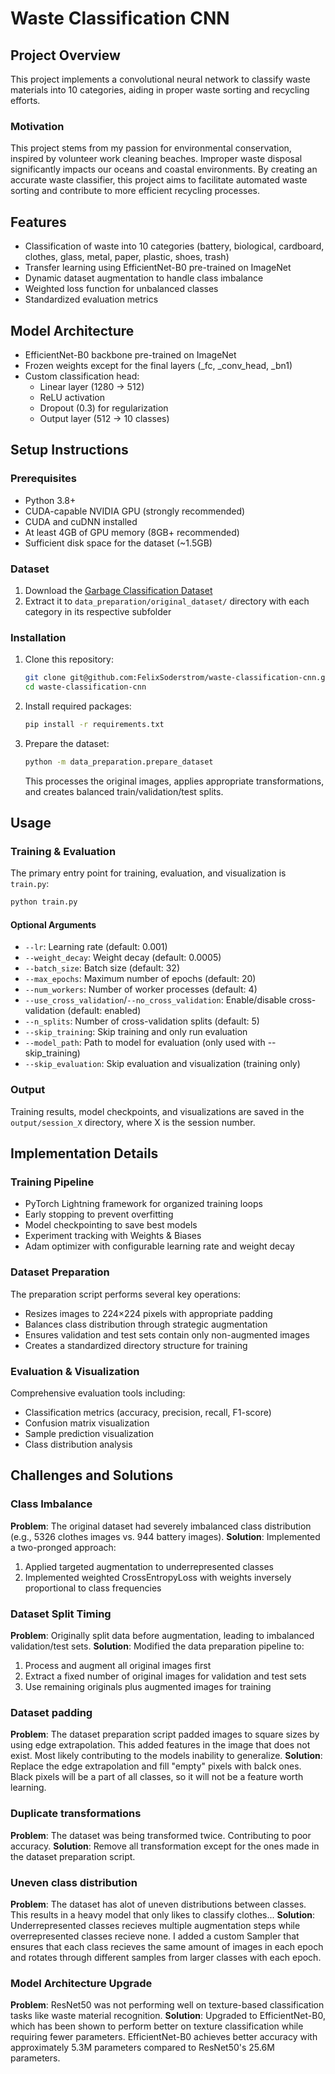 # Waste Classification CNN

## Project Overview
This project implements a convolutional neural network to classify waste materials into 10 categories, aiding in proper waste sorting and recycling efforts.

### Motivation
This project stems from my passion for environmental conservation, inspired by volunteer work cleaning beaches. Improper waste disposal significantly impacts our oceans and coastal environments. By creating an accurate waste classifier, this project aims to facilitate automated waste sorting and contribute to more efficient recycling processes.

## Features
- Classification of waste into 10 categories (battery, biological, cardboard, clothes, glass, metal, paper, plastic, shoes, trash)
- Transfer learning using EfficientNet-B0 pre-trained on ImageNet
- Dynamic dataset augmentation to handle class imbalance
- Weighted loss function for unbalanced classes
- Standardized evaluation metrics

## Model Architecture
- EfficientNet-B0 backbone pre-trained on ImageNet
- Frozen weights except for the final layers (_fc, _conv_head, _bn1)
- Custom classification head:
  - Linear layer (1280 → 512)
  - ReLU activation
  - Dropout (0.3) for regularization
  - Output layer (512 → 10 classes)

## Setup Instructions

### Prerequisites
- Python 3.8+
- CUDA-capable NVIDIA GPU (strongly recommended)
- CUDA and cuDNN installed
- At least 4GB of GPU memory (8GB+ recommended)
- Sufficient disk space for the dataset (~1.5GB)

### Dataset
1. Download the [Garbage Classification Dataset](https://www.kaggle.com/datasets/sumn2u/garbage-classification-v2)
2. Extract it to `data_preparation/original_dataset/` directory with each category in its respective subfolder

### Installation
1. Clone this repository:
   ```bash
   git clone git@github.com:FelixSoderstrom/waste-classification-cnn.git
   cd waste-classification-cnn
   ```

2. Install required packages:
   ```bash
   pip install -r requirements.txt
   ```

3. Prepare the dataset:
   ```bash
   python -m data_preparation.prepare_dataset
   ```
   This processes the original images, applies appropriate transformations, and creates balanced train/validation/test splits.

## Usage

### Training & Evaluation
The primary entry point for training, evaluation, and visualization is `train.py`:

```bash
python train.py
```

#### Optional Arguments
- `--lr`: Learning rate (default: 0.001)
- `--weight_decay`: Weight decay (default: 0.0005)
- `--batch_size`: Batch size (default: 32)
- `--max_epochs`: Maximum number of epochs (default: 20)
- `--num_workers`: Number of worker processes (default: 4)
- `--use_cross_validation`/`--no_cross_validation`: Enable/disable cross-validation (default: enabled)
- `--n_splits`: Number of cross-validation splits (default: 5)
- `--skip_training`: Skip training and only run evaluation
- `--model_path`: Path to model for evaluation (only used with --skip_training)
- `--skip_evaluation`: Skip evaluation and visualization (training only)

### Output
Training results, model checkpoints, and visualizations are saved in the `output/session_X` directory, where X is the session number.

## Implementation Details

### Training Pipeline
- PyTorch Lightning framework for organized training loops
- Early stopping to prevent overfitting
- Model checkpointing to save best models
- Experiment tracking with Weights & Biases
- Adam optimizer with configurable learning rate and weight decay

### Dataset Preparation
The preparation script performs several key operations:
- Resizes images to 224×224 pixels with appropriate padding
- Balances class distribution through strategic augmentation
- Ensures validation and test sets contain only non-augmented images
- Creates a standardized directory structure for training

### Evaluation & Visualization
Comprehensive evaluation tools including:
- Classification metrics (accuracy, precision, recall, F1-score)
- Confusion matrix visualization
- Sample prediction visualization
- Class distribution analysis

## Challenges and Solutions

### Class Imbalance
**Problem**: The original dataset had severely imbalanced class distribution (e.g., 5326 clothes images vs. 944 battery images).
**Solution**: Implemented a two-pronged approach:
1. Applied targeted augmentation to underrepresented classes
2. Implemented weighted CrossEntropyLoss with weights inversely proportional to class frequencies

### Dataset Split Timing
**Problem**: Originally split data before augmentation, leading to imbalanced validation/test sets.
**Solution**: Modified the data preparation pipeline to:
1. Process and augment all original images first
2. Extract a fixed number of original images for validation and test sets
3. Use remaining originals plus augmented images for training


### Dataset padding
**Problem**: The dataset preparation script padded images to square sizes by using edge extrapolation. This added features in the image that does not exist. Most likely contributing to the models inability to generalize.
**Solution**: Replace the edge extrapolation and fill "empty" pixels with balck ones. Black pixels will be a part of all classes, so it will not be a feature worth learning.


### Duplicate transformations
**Problem**: The dataset was being transformed twice. Contributing to poor accuracy.
**Solution**: Remove all transformation except for the ones made in the dataset preparation script.


### Uneven class distribution
**Problem**: The dataset has alot of uneven distributions between classes. This results in a heavy model that only likes to classify clothes...
**Solution**: Underrepresented classes recieves multiple augmentation steps while overrepresented classes recieve none.
I added a custom Sampler that ensures that each class recieves the same amount of images in each epoch and rotates through different samples from larger classes with each epoch.


### Model Architecture Upgrade
**Problem**: ResNet50 was not performing well on texture-based classification tasks like waste material recognition.
**Solution**: Upgraded to EfficientNet-B0, which has been shown to perform better on texture classification while requiring fewer parameters. EfficientNet-B0 achieves better accuracy with approximately 5.3M parameters compared to ResNet50's 25.6M parameters. 